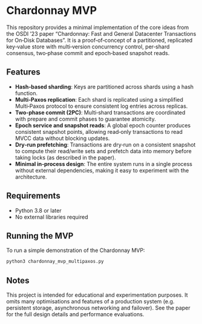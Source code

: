 # Chardonnay MVP

This repository provides a minimal implementation of the core ideas from the OSDI ’23 paper “Chardonnay: Fast and General Datacenter Transactions for On‑Disk Databases”. It is a proof‑of‑concept of a partitioned, replicated key‑value store with multi‑version concurrency control, per‑shard consensus, two‑phase commit and epoch‑based snapshot reads.

## Features

- **Hash‑based sharding**: Keys are partitioned across shards using a hash function.
- **Multi‑Paxos replication**: Each shard is replicated using a simplified Multi‑Paxos protocol to ensure consistent log entries across replicas.
- **Two‑phase commit (2PC)**: Multi‑shard transactions are coordinated with prepare and commit phases to guarantee atomicity.
- **Epoch service and snapshot reads**: A global epoch counter produces consistent snapshot points, allowing read‑only transactions to read MVCC data without blocking updates.
- **Dry‑run prefetching**: Transactions are dry‑run on a consistent snapshot to compute their read/write sets and prefetch data into memory before taking locks (as described in the paper).
- **Minimal in‑process design**: The entire system runs in a single process without external dependencies, making it easy to experiment with the architecture.

## Requirements

- Python 3.8 or later
- No external libraries required

## Running the MVP

To run a simple demonstration of the Chardonnay MVP:

```bash
python3 chardonnay_mvp_multipaxos.py
```
## Notes
This project is intended for educational and experimentation purposes. It omits many optimisations and features of a production system (e.g. persistent storage, asynchronous networking and failover). See the paper for the full design details and performance evaluations.
